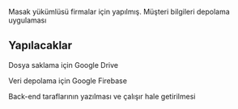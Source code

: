 Masak yükümlüsü firmalar için yapılmış. Müşteri bilgileri depolama uygulaması

## Yapılacaklar

Dosya saklama için Google Drive

Veri depolama için Google Firebase

Back-end taraflarının yazılması ve çalışır hale getirilmesi

